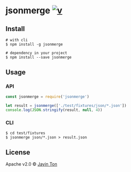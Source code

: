 # jsonmerge [![v](https://img.shields.io/npm/v/jsonmerge.svg)](https://www.npmjs.com/package/jsonmerge)

## Install 

```shell
# with cli
$ npm install -g jsonmerge

# dependency in your project
$ npm install --save jsonmerge
```

## Usage

### API

```javascript
const jsonmerge = require('jsonmerge')

let result = jsonmerge(['./test/fixtures/json/*.json'])
console.log(JSON.stringify(result, null, 4))
```

### CLI

```shell
$ cd test/fixtures
$ jsonmerge json/*.json > result.json
```

## License 

Apache v2.0 © [Jayin Ton](https://github.com/Jayin)
